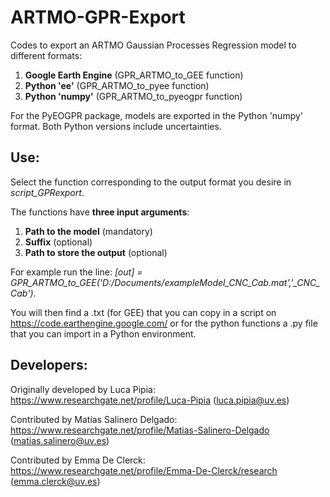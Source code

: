 # ARTMO-GPR-Export
Codes to export an ARTMO Gaussian Processes Regression model to different formats:
  1) **Google Earth Engine** (GPR_ARTMO_to_GEE function)
  2) **Python 'ee'** (GPR_ARTMO_to_pyee function)
  3) **Python 'numpy'** (GPR_ARTMO_to_pyeogpr function)

For the PyEOGPR package, models are exported in the Python 'numpy' format. Both Python versions include uncertainties.

## Use:

Select the function corresponding to the output format you desire in *script_GPRexport*. 

The functions have **three input arguments**:
1. **Path to the model** (mandatory)  
2. **Suffix** (optional)  
3. **Path to store the output** (optional)

For example run the line: *[out] = GPR_ARTMO_to_GEE('D:/Documents/exampleModel_CNC_Cab.mat','_CNC_Cab')*. 

You will then find a .txt (for GEE) that you can copy in a script on https://code.earthengine.google.com/ or for the python functions a .py file that you can import in a Python environment. 



## Developers:

Originally developed by Luca Pipia:
https://www.researchgate.net/profile/Luca-Pipia
(luca.pipia@uv.es)

Contributed by Matías Salinero Delgado:
https://www.researchgate.net/profile/Matias-Salinero-Delgado 
(matias.salinero@uv.es)

Contributed by Emma De Clerck:
https://www.researchgate.net/profile/Emma-De-Clerck/research
(emma.clerck@uv.es)
